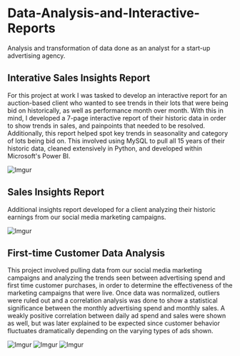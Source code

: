 # Data-Analysis-and-Interactive-Reports
Analysis and transformation of data done as an analyst for a start-up advertising agency.




## Interative Sales Insights Report

For this project at work I was tasked to develop an interactive report for an auction-based client who wanted to see trends in their lots that were being bid on historically, as well as performance month over month. With this in mind, I developed a 7-page interactive report of their historic data in order to show trends in sales, and painpoints that needed to be resolved. Additionally, this report helped spot key trends in seasonality and category of lots being bid on. This involved using MySQL to pull all 15 years of their historic data, cleaned extensively in Python, and developed within Microsoft's Power BI.


![Imgur](https://i.imgur.com/f8jUS3m.jpg)



## Sales Insights Report

Additional insights report developed for a client analyzing their historic earnings from our social media marketing campaigns.

![Imgur](https://i.imgur.com/YfULAED.jpg)



## First-time Customer Data Analysis

This project involved pulling data from our social media marketing campaigns and analyzing the trends seen between advertising spend and first time customer purchases, in order to determine the effectiveness of the marketing campaigns that were live. Once data was normalized, outliers were ruled out and a correlation analysis was done to show a statistical significance between the monthly advertising spend and monthly sales. A weakly positive correlation between daily ad spend and sales were shown as well, but was later explained to be expected since customer behavior fluctuates dramatically depending on the varying types of ads shown.

![Imgur](https://i.imgur.com/7JB8irO.jpg)
![Imgur](https://i.imgur.com/kdyV1zC.jpg)
![Imgur](https://i.imgur.com/NAlpPtp.jpg)
